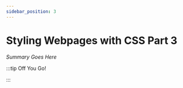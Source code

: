 ```yaml
---
sidebar_position: 3
---
```


# Styling Webpages with CSS Part 3

_Summary Goes Here_

:::tip Off You Go!

<QuestButton text="Happy Questing" link='' />

:::

